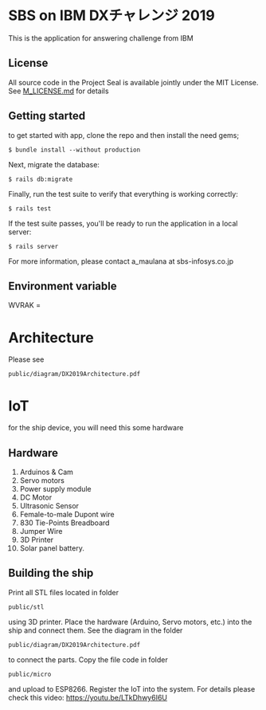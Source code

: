 # SBS on IBM DXチャレンジ 2019

This is the application for answering challenge from IBM

## License

All source code in the Project Seal is available jointly under the MIT License. See [M_LICENSE.md](M_LICENSE.md) for details

## Getting started

to get started with app, clone the repo and then install the need gems;

```
$ bundle install --without production
```

Next, migrate the database:

```
$ rails db:migrate
```

Finally, run the test suite to verify that everything is working correctly:

```
$ rails test
```

If the test suite passes, you'll be ready to run the application in a local server:

```
$ rails server
```

For more information, please contact a_maulana at sbs-infosys.co.jp

## Environment variable

WVRAK = <Watson Visual Recognition API Key>

# Architecture
Please see
```
public/diagram/DX2019Architecture.pdf
```

# IoT

for the ship device, you will need this some hardware


## Hardware

1. Arduinos & Cam
2. Servo motors
3. Power supply module
4. DC Motor
5. Ultrasonic Sensor
6. Female-to-male Dupont wire
7. 830 Tie-Points Breadboard
8. Jumper Wire
9. 3D Printer
10. Solar panel battery.

## Building the ship

Print all STL files located in folder
```
public/stl
```
using 3D printer.
Place the hardware (Arduino, Servo motors, etc.) into the ship and connect them.
See the diagram in the folder
```
public/diagram/DX2019Architecture.pdf
```
to connect the parts.
Copy the file code in folder
```
public/micro
```
and upload to  ESP8266.
Register the IoT into the system.
For details please check this video:
https://youtu.be/LTkDhwy6I6U
